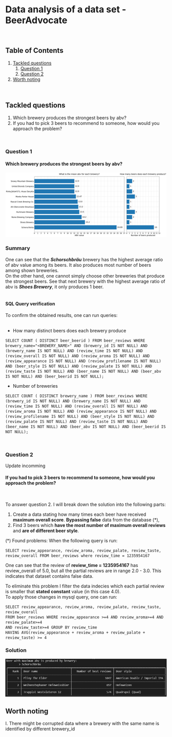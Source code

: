 # Data analysis of a data set - BeerAdvocate

<br />

## Table of Contents

1. [Tackled questions](#tackled-questions)
    1. [Question 1](#question-1)
    2. [Question 2](#question-2)
2. [Worth noting](#worth-noting)

<br />

## Tackled questions
1. Which brewery produces the strongest beers by abv?
2. If you had to pick 3 beers to recommend to someone, how would you approach the problem?

<br />

### Question 1

<h4><b>Which brewery produces the strongest beers by abv?</b></h4>

<img src="images\breweries_abv_count.png" alt="breweries_abv_count"/>

### Summary

One can see that the <b><i>Schorschbräu</i></b> brewery has the highest average ratio of abv value among its beers. It also produces most number of beers among shown breweries.<br />
On the other hand, one cannot simply choose other breweries that produce the strongest beers. See that next brewery with the highest average ratio of abv is <b><i>Shoes Brewery</i></b>, it only produces 1 beer.<br /><br />

<h4><b>SQL Query verification</b></h4>
To confirm the obtained results, one can run queries:<br /><br />

- How many distinct beers does each brewery produce
```
SELECT COUNT ( DISTINCT beer_beerid ) FROM beer_reviews WHERE brewery_name="<BREWERY_NAME>" AND (brewery_id IS NOT NULL) AND (brewery_name IS NOT NULL) AND (review_time IS NOT NULL) AND (review_overall IS NOT NULL) AND (review_aroma IS NOT NULL) AND (review_appearance IS NOT NULL) AND (review_profilename IS NOT NULL) AND (beer_style IS NOT NULL) AND (review_palate IS NOT NULL) AND (review_taste IS NOT NULL) AND (beer_name IS NOT NULL) AND (beer_abv IS NOT NULL) AND (beer_beerid IS NOT NULL);
```
- Number of breweries
```
SELECT COUNT ( DISTINCT brewery_name ) FROM beer_reviews WHERE (brewery_id IS NOT NULL) AND (brewery_name IS NOT NULL) AND (review_time IS NOT NULL) AND (review_overall IS NOT NULL) AND (review_aroma IS NOT NULL) AND (review_appearance IS NOT NULL) AND (review_profilename IS NOT NULL) AND (beer_style IS NOT NULL) AND (review_palate IS NOT NULL) AND (review_taste IS NOT NULL) AND (beer_name IS NOT NULL) AND (beer_abv IS NOT NULL) AND (beer_beerid IS NOT NULL);
```

<br />

### Question 2

Update incomming

<h4><b>If you had to pick 3 beers to recommend to someone, how would you approach the problem?</b></h4><br />

To answer question 2. I will break down the solution into the following parts:
1. Create a data stating how many times each beer have received __maximum overall score__. __Bypassing false__ data from the database (*),
2. Find 3 beers which __have the most number of maximum overall reviews__ and __are of different beer style__.

(*) Found problems:
When the following query is run:
```
SELECT review_appearance, review_aroma, review_palate, review_taste, review_overall FROM beer_reviews where review_time = 1235954167
```

One can see that the review of __review_time = 1235954167__ has review_overall of 5.0,
but all the partial reviews are in range 2.0 - 3.0. This indicates that dataset contains false data.

To eliminate this problem I filter the data indecies which each partial review is smaller that __stated constant__ value (in this case 4.0).  
To apply those changes in mysql query, one can run:
```
SELECT review_appearance, review_aroma, review_palate, review_taste, review_overall
FROM beer_reviews WHERE review_appearance >=4 AND review_aroma>=4 AND review_palate>=4
AND review_taste>=4 GROUP BY review_time
HAVING AVG(review_appearance + review_aroma + review_palate + review_taste) >= 4
```

### Solution
<img src="images\exercise_2.png" alt="exercise_2"/>

## Worth noting

I. There might be corrupted data where a brewery with the same name is identified by different brewery_id
